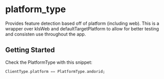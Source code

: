 # platform_type

Provides feature detection based off of platform (including web). This is a
wrapper over kIsWeb and defaultTargetPlatform to allow for better testing and
consisten use throughout the app.

## Getting Started

Check the PlatformType with this snippet:
```dart
ClientType.platform == PlatformType.andorid;
```